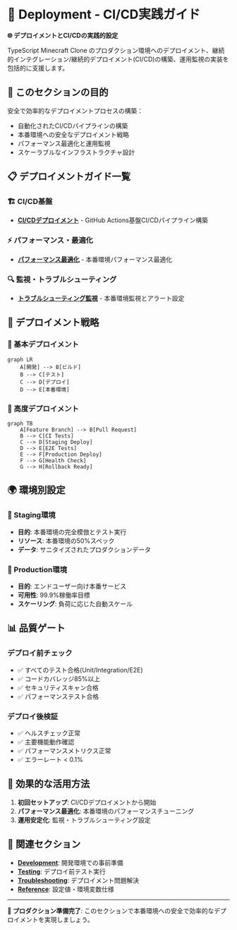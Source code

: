 # 🚀 Deployment - CI/CD実践ガイド

**🌐 デプロイメントとCI/CDの実践的設定**

TypeScript Minecraft Clone のプロダクション環境へのデプロイメント、継続的インテグレーション/継続的デプロイメント(CI/CD)の構築、運用監視の実装を包括的に支援します。

## 🎯 このセクションの目的

安全で効率的なデプロイメントプロセスの構築：

- 自動化されたCI/CDパイプラインの構築
- 本番環境への安全なデプロイメント戦略
- パフォーマンス最適化と運用監視
- スケーラブルなインフラストラクチャ設計

## 📋 デプロイメントガイド一覧

### 🏗 CI/CD基盤
- **[CI/CDデプロイメント](./ci-cd-deployment.md)** - GitHub Actions基盤CI/CDパイプライン構築

### ⚡ パフォーマンス・最適化
- **[パフォーマンス最適化](./performance-optimization.md)** - 本番環境パフォーマンス最適化

### 🔍 監視・トラブルシューティング
- **[トラブルシューティング監視](./troubleshooting-monitoring.md)** - 本番環境監視とアラート設定

## 🎯 デプロイメント戦略

### 🚀 基本デプロイメント
```mermaid
graph LR
    A[開発] --> B[ビルド]
    B --> C[テスト]
    C --> D[デプロイ]
    D --> E[本番環境]
```

### 🔄 高度デプロイメント
```mermaid
graph TB
    A[Feature Branch] --> B[Pull Request]
    B --> C[CI Tests]
    C --> D[Staging Deploy]
    D --> E[E2E Tests]
    E --> F[Production Deploy]
    F --> G[Health Check]
    G --> H[Rollback Ready]
```

## 🌍 環境別設定

### 🧪 Staging環境
- **目的**: 本番環境の完全模倣とテスト実行
- **リソース**: 本番環境の50%スペック
- **データ**: サニタイズされたプロダクションデータ

### 🚀 Production環境
- **目的**: エンドユーザー向け本番サービス
- **可用性**: 99.9%稼働率目標
- **スケーリング**: 負荷に応じた自動スケール

## 📊 品質ゲート

### デプロイ前チェック
- ✅ すべてのテスト合格(Unit/Integration/E2E)
- ✅ コードカバレッジ85%以上
- ✅ セキュリティスキャン合格
- ✅ パフォーマンステスト合格

### デプロイ後検証
- ✅ ヘルスチェック正常
- ✅ 主要機能動作確認
- ✅ パフォーマンスメトリクス正常
- ✅ エラーレート < 0.1%

## 🔧 効果的な活用方法

1. **初回セットアップ**: CI/CDデプロイメントから開始
2. **パフォーマンス最適化**: 本番環境のパフォーマンスチューニング
3. **運用安定化**: 監視・トラブルシューティング設定

## 🔗 関連セクション

- **[Development](../development/README.md)**: 開発環境での事前準備
- **[Testing](../testing/README.md)**: デプロイ前テスト実行
- **[Troubleshooting](../troubleshooting/README.md)**: デプロイメント問題解決
- **[Reference](../../reference/README.md)**: 設定値・環境変数仕様

---

**🚀 プロダクション準備完了**: このセクションで本番環境への安全で効率的なデプロイメントを実現しましょう。